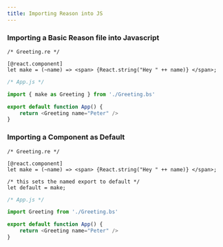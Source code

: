 ```yaml
---
title: Importing Reason into JS
---
```


### Importing a Basic Reason file into Javascript

```reason
/* Greeting.re */

[@react.component]
let make = (~name) => <span> {React.string("Hey " ++ name)} </span>;
```

```js
/* App.js */

import { make as Greeting } from './Greeting.bs'

export default function App() {
    return <Greeting name="Peter" />
}
```

### Importing a Component as Default

```reason
/* Greeting.re */

[@react.component]
let make = (~name) => <span> {React.string("Hey " ++ name)} </span>;

/* this sets the named export to default */
let default = make;
```

```js
/* App.js */

import Greeting from './Greeting.bs'

export default function App() {
    return <Greeting name="Peter" />
}
```
